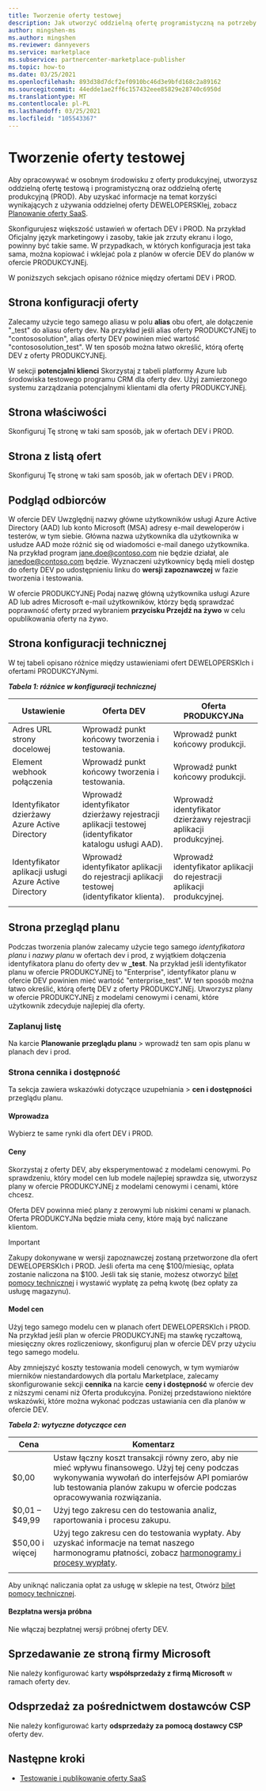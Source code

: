 ```yaml
---
title: Tworzenie oferty testowej
description: Jak utworzyć oddzielną ofertę programistyczną na potrzeby testowania oferty produkcyjnej w komercyjnym programie w witrynie Microsoft Partner Center.
author: mingshen-ms
ms.author: mingshen
ms.reviewer: dannyevers
ms.service: marketplace
ms.subservice: partnercenter-marketplace-publisher
ms.topic: how-to
ms.date: 03/25/2021
ms.openlocfilehash: 893d38d7dcf2ef0910bc46d3e9bfd168c2a89162
ms.sourcegitcommit: 44edde1ae2ff6c157432eee85829e28740c6950d
ms.translationtype: MT
ms.contentlocale: pl-PL
ms.lasthandoff: 03/25/2021
ms.locfileid: "105543367"
---
```

# <a name="create-a-test-offer"></a>Tworzenie oferty testowej

Aby opracowywać w osobnym środowisku z oferty produkcyjnej, utworzysz oddzielną ofertę testową i programistyczną oraz oddzielną ofertę produkcyjną (PROD). Aby uzyskać informacje na temat korzyści wynikających z używania oddzielnej oferty DEWELOPERSKIej, zobacz [Planowanie oferty SaaS](plan-saas-offer.md#test-offer).

Skonfigurujesz większość ustawień w ofertach DEV i PROD. Na przykład Oficjalny język marketingowy i zasoby, takie jak zrzuty ekranu i logo, powinny być takie same. W przypadkach, w których konfiguracja jest taka sama, można kopiować i wklejać pola z planów w ofercie DEV do planów w ofercie PRODUKCYJNEj.

W poniższych sekcjach opisano różnice między ofertami DEV i PROD.

## <a name="offer-setup-page"></a>Strona konfiguracji oferty

Zalecamy użycie tego samego aliasu w polu **alias** obu ofert, ale dołączenie "_test" do aliasu oferty dev. Na przykład jeśli alias oferty PRODUKCYJNEj to "contososolution", alias oferty DEV powinien mieć wartość "contososolution_test". W ten sposób można łatwo określić, którą ofertę DEV z oferty PRODUKCYJNEj.

W sekcji **potencjalni klienci** Skorzystaj z tabeli platformy Azure lub środowiska testowego programu CRM dla oferty dev. Użyj zamierzonego systemu zarządzania potencjalnymi klientami dla oferty PRODUKCYJNEj.

## <a name="properties-page"></a>Strona właściwości

Skonfiguruj Tę stronę w taki sam sposób, jak w ofertach DEV i PROD.

## <a name="offer-listing-page"></a>Strona z listą ofert

Skonfiguruj Tę stronę w taki sam sposób, jak w ofertach DEV i PROD.

## <a name="preview-audience"></a>Podgląd odbiorców

W ofercie DEV Uwzględnij nazwy główne użytkowników usługi Azure Active Directory (AAD) lub konto Microsoft (MSA) adresy e-mail deweloperów i testerów, w tym siebie. Główna nazwa użytkownika dla użytkownika w usłudze AAD może różnić się od wiadomości e-mail danego użytkownika. Na przykład program jane.doe@contoso.com nie będzie działał, ale janedoe@contoso.com będzie. Wyznaczeni użytkownicy będą mieli dostęp do oferty DEV po udostępnieniu linku do **wersji zapoznawczej** w fazie tworzenia i testowania.

W ofercie PRODUKCYJNEj Podaj nazwę główną użytkownika usługi Azure AD lub adres Microsoft e-mail użytkowników, którzy będą sprawdzać poprawność oferty przed wybraniem **przycisku Przejdź na żywo** w celu opublikowania oferty na żywo.

## <a name="technical-configuration-page"></a>Strona konfiguracji technicznej

W tej tabeli opisano różnice między ustawieniami ofert DEWELOPERSKIch i ofertami PRODUKCYJNymi.

***Tabela 1: różnice w konfiguracji technicznej***

| Ustawienie | Oferta DEV | Oferta PRODUKCYJNa |
| ------------ | ------------- | ------------- |
| Adres URL strony docelowej | Wprowadź punkt końcowy tworzenia i testowania. | Wprowadź punkt końcowy produkcji. |
| Element webhook połączenia | Wprowadź punkt końcowy tworzenia i testowania. | Wprowadź punkt końcowy produkcji. |
| Identyfikator dzierżawy Azure Active Directory | Wprowadź identyfikator dzierżawy rejestracji aplikacji testowej (identyfikator katalogu usługi AAD). | Wprowadź identyfikator dzierżawy rejestracji aplikacji produkcyjnej. |
| Identyfikator aplikacji usługi Azure Active Directory | Wprowadź identyfikator aplikacji do rejestracji aplikacji testowej (identyfikator klienta). | Wprowadź identyfikator aplikacji do rejestracji aplikacji produkcyjnej. |
||||

## <a name="plan-overview-page"></a>Strona przegląd planu

Podczas tworzenia planów zalecamy użycie tego samego _identyfikatora planu_ i _nazwy planu_ w ofertach dev i prod, z wyjątkiem dołączenia identyfikatora planu do oferty dev w **_test**. Na przykład jeśli identyfikator planu w ofercie PRODUKCYJNEj to "Enterprise", identyfikator planu w ofercie DEV powinien mieć wartość "enterprise_test". W ten sposób można łatwo określić, którą ofertę DEV z oferty PRODUKCYJNEj. Utworzysz plany w ofercie PRODUKCYJNEj z modelami cenowymi i cenami, które użytkownik zdecyduje najlepiej dla oferty.

### <a name="plan-listing"></a>Zaplanuj listę

Na karcie **Planowanie przeglądu planu**  >   wprowadź ten sam opis planu w planach dev i prod.

### <a name="pricing-and-availability-page"></a>Strona cennika i dostępność

Ta sekcja zawiera wskazówki dotyczące uzupełniania   >  **cen i dostępności** przeglądu planu.

#### <a name="markets"></a>Wprowadza

Wybierz te same rynki dla ofert DEV i PROD.

#### <a name="pricing"></a>Ceny

Skorzystaj z oferty DEV, aby eksperymentować z modelami cenowymi. Po sprawdzeniu, który model cen lub modele najlepiej sprawdza się, utworzysz plany w ofercie PRODUKCYJNEj z modelami cenowymi i cenami, które chcesz.

Oferta DEV powinna mieć plany z zerowymi lub niskimi cenami w planach. Oferta PRODUKCYJNa będzie miała ceny, które mają być naliczane klientom.

> [!IMPORTANT]
> Zakupy dokonywane w wersji zapoznawczej zostaną przetworzone dla ofert DEWELOPERSKIch i PROD. Jeśli oferta ma cenę $100/miesiąc, opłata zostanie naliczona na $100. Jeśli tak się stanie, możesz otworzyć [bilet pomocy technicznej](support.md) i wystawić wypłatę za pełną kwotę (bez opłaty za usługę magazynu).

#### <a name="pricing-model"></a>Model cen

Użyj tego samego modelu cen w planach ofert DEWELOPERSKIch i PROD. Na przykład jeśli plan w ofercie PRODUKCYJNEj ma stawkę ryczałtową, miesięczny okres rozliczeniowy, skonfiguruj plan w ofercie DEV przy użyciu tego samego modelu.

Aby zmniejszyć koszty testowania modeli cenowych, w tym wymiarów mierników niestandardowych dla portalu Marketplace, zalecamy skonfigurowanie sekcji **cennika** na karcie **ceny i dostępność** w ofercie dev z niższymi cenami niż Oferta produkcyjna. Poniżej przedstawiono niektóre wskazówki, które można wykonać podczas ustawiania cen dla planów w ofercie DEV.

***Tabela 2: wytyczne dotyczące cen***

| Cena | Komentarz |
| ------------ | ------------- |
| $0,00 | Ustaw łączny koszt transakcji równy zero, aby nie mieć wpływu finansowego. Użyj tej ceny podczas wykonywania wywołań do interfejsów API pomiarów lub testowania planów zakupu w ofercie podczas opracowywania rozwiązania. |
| $0,01 – $49,99 | Użyj tego zakresu cen do testowania analiz, raportowania i procesu zakupu. |
| $50,00 i więcej | Użyj tego zakresu cen do testowania wypłaty. Aby uzyskać informacje na temat naszego harmonogramu płatności, zobacz [harmonogramy i procesy wypłaty](/partner-center/payout-policy-details). |
|||

Aby uniknąć naliczania opłat za usługę w sklepie na test, Otwórz [bilet pomocy technicznej](support.md).

#### <a name="free-trial"></a>Bezpłatna wersja próbna

Nie włączaj bezpłatnej wersji próbnej oferty DEV.

## <a name="co-sell-with-microsoft-page"></a>Sprzedawanie ze stroną firmy Microsoft

Nie należy konfigurować karty **współsprzedaży z firmą Microsoft** w ramach oferty dev.

## <a name="resell-through-csps"></a>Odsprzedaż za pośrednictwem dostawców CSP

Nie należy konfigurować karty **odsprzedaży za pomocą dostawcy CSP** oferty dev.

## <a name="next-steps"></a>Następne kroki

- [Testowanie i publikowanie oferty SaaS](test-publish-saas-offer.md)
